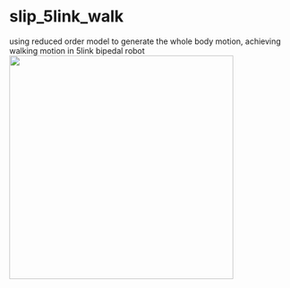 # slip_5link_walk
using reduced order model to generate the whole body motion, achieving walking motion in 5link bipedal robot
<img src="https://github.com/user-attachments/assets/024ee166-907b-4d36-83a5-5ee034a7e8c9" width="400px" />
